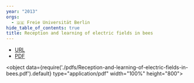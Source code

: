 ```yaml
---
year: "2013"
orgs:
  - 🇩🇪 Freie Universität Berlin
hide_table_of_contents: true
title: Reception and learning of electric fields in bees
---
```


- [URL](https://royalsocietypublishing.org/doi/epdf/10.1098/rspb.2013.0528)
- [PDF](pdfs/Reception-and-learning-of-electric-fields-in-bees.pdf)

<object data={require('./pdfs/Reception-and-learning-of-electric-fields-in-bees.pdf').default} type="application/pdf" width="100%" height="800"></object>
